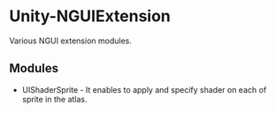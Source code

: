Unity-NGUIExtension
===================

Various NGUI extension modules.

Modules
-------
* UIShaderSprite - It enables to apply and specify shader on each of sprite in the atlas.



